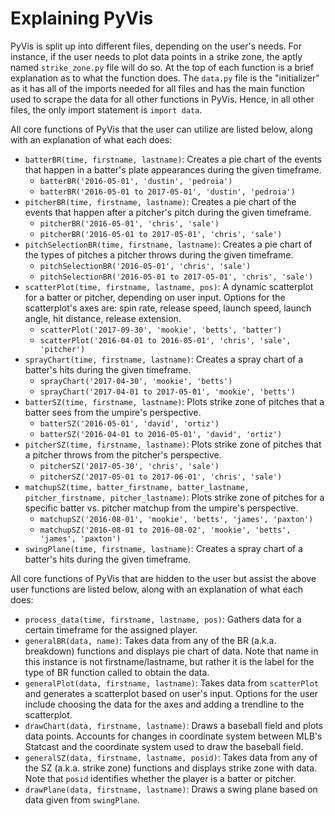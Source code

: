 # Explaining PyVis

PyVis is split up into different files, depending on the user's needs. For instance, if the user needs to plot data points 
in a strike zone, the aptly named `strike_zone.py` file will do so. At the top of each function is a brief explanation as to 
what the function does. The `data.py` file is the "initializer" as it has all of the imports needed for all files and has the 
main function used to scrape the data for all other functions in PyVis. Hence, in all other files, the only import statement 
is `import data`.

All core functions of PyVis that the user can utilize are listed below, along with an explanation of what each does:
* `batterBR(time, firstname, lastname)`: Creates a pie chart of the events that happen in a batter's plate appearances during the given timeframe.
  * `batterBR('2016-05-01', 'dustin', 'pedroia')`
  * `batterBR('2016-05-01 to 2017-05-01', 'dustin', 'pedroia')`
* `pitcherBR(time, firstname, lastname)`: Creates a pie chart of the events that happen after a pitcher's pitch during the given timeframe.
  * `pitcherBR('2016-05-01', 'chris', 'sale')`
  * `pitcherBR('2016-05-01 to 2017-05-01', 'chris', 'sale')`
* `pitchSelectionBR(time, firstname, lastname)`: Creates a pie chart of the types of pitches a pitcher throws during the given timeframe.
  * `pitchSelectionBR('2016-05-01', 'chris', 'sale')`
  * `pitchSelectionBR('2016-05-01 to 2017-05-01', 'chris', 'sale')`
* `scatterPlot(time, firstname, lastname, pos)`: A dynamic scatterplot for a batter or pitcher, depending on user input. Options for the
scatterplot's axes are: spin rate, release speed, launch speed, launch angle, hit distance, release extension.
  * `scatterPlot('2017-09-30', 'mookie', 'betts', 'batter')`
  * `scatterPlot('2016-04-01 to 2016-05-01', 'chris', 'sale', 'pitcher')`
* `sprayChart(time, firstname, lastname)`: Creates a spray chart of a batter's hits during the given timeframe.
  * `sprayChart('2017-04-30', 'mookie', 'betts')`
  * `sprayChart('2017-04-01 to 2017-05-01', 'mookie', 'betts')`
* `batterSZ(time, firstname, lastname)`: Plots strike zone of pitches that a batter sees from the umpire's perspective.
  * `batterSZ('2016-05-01', 'david', 'ortiz')`
  * `batterSZ('2016-04-01 to 2016-05-01', 'david', 'ortiz')`
* `pitcherSZ(time, firstname, lastname)`: Plots strike zone of pitches that a pitcher throws from the pitcher's perspective.
  * `pitcherSZ('2017-05-30', 'chris', 'sale')`
  * `pitcherSZ('2017-05-01 to 2017-06-01', 'chris', 'sale')`
* `matchupSZ(time, batter_firstname, batter_lastname, pitcher_firstname, pitcher_lastname)`: Plots strike zone of pitches for a specific 
batter vs. pitcher matchup from the umpire's perspective.
  * `matchupSZ('2016-08-01', 'mookie', 'betts', 'james', 'paxton')`
  * `matchupSZ('2016-08-01 to 2016-08-02', 'mookie', 'betts', 'james', 'paxton')`
* `swingPlane(time, firstname, lastname)`: Creates a spray chart of a batter's hits during the given timeframe.

All core functions of PyVis that are hidden to the user but assist the above user functions are listed below, along with an explanation 
of what each does:
* `process_data(time, firstname, lastname, pos)`: Gathers data for a certain timeframe for the assigned player.
* `generalBR(data, name)`: Takes data from any of the BR (a.k.a. breakdown) functions and displays pie chart of data. Note that name
in this instance is not firstname/lastname, but rather it is the label for the type of BR function called to obtain the data.
* `generalPlot(data, firstname, lastname)`: Takes data from `scatterPlot` and generates a scatterplot based on user's input. Options for
the user include choosing the data for the axes and adding a trendline to the scatterplot.
* `drawChart(data, firstname, lastname)`: Draws a baseball field and plots data points. Accounts for changes in coordinate system between
MLB's Statcast and the coordinate system used to draw the baseball field.
* `generalSZ(data, firstname, lastname, posid)`: Takes data from any of the SZ (a.k.a. strike zone) functions and displays strike zone
with data. Note that `posid` identifies whether the player is a batter or pitcher.
* `drawPlane(data, firstname, lastname)`: Draws a swing plane based on data given from `swingPlane`.
